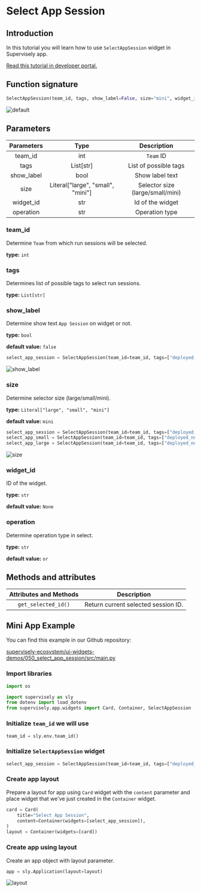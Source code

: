 # Select App Session

## Introduction

In this tutorial you will learn how to use `SelectAppSession` widget in Supervisely app.

[Read this tutorial in developer portal.](https://developer.supervise.ly/app-development/apps-with-gui/SelectAppSession)

## Function signature

```python
SelectAppSession(team_id, tags, show_label=False, size="mini", widget_id=None, operation="or")
```

![default](https://user-images.githubusercontent.com/120389559/219646892-e064bd68-20f1-4ce3-9f1b-89650fe1dde0.gif)

## Parameters

| Parameters |               Type                |           Description            |
| :--------: | :-------------------------------: | :------------------------------: |
|  team_id   |                int                |            `Team` ID             |
|    tags    |             List[str]             |      List of possible tags       |
| show_label |               bool                |         Show label text          |
|    size    | Literal["large", "small", "mini"] | Selector size (large/small/mini) |
| widget_id  |                str                |         Id of the widget         |
| operation  |                str                |          Operation type          |

### team_id

Determine `Team` from which run sessions will be selected.

**type:** `int`

### tags

Determines list of possible tags to select run sessions.

**type:** `List[str]`

### show_label

Determine show text `App Session` on widget or not.

**type:** `bool`

**default value:** `false`

```python
select_app_session = SelectAppSession(team_id=team_id, tags=["deployed_nn"], show_label=True)
```

![show_label](https://user-images.githubusercontent.com/120389559/219651794-16c3d78d-d3fe-49c2-ada5-1c5039c1e761.png)

### size

Determine selector size (large/small/mini).

**type:** `Literal["large", "small", "mini"]`

**default value:** `mini`

```python
select_app_session = SelectAppSession(team_id=team_id, tags=["deployed_nn"])
select_app_small = SelectAppSession(team_id=team_id, tags=["deployed_nn"], size="small")
select_app_large = SelectAppSession(team_id=team_id, tags=["deployed_nn"], size="large")
```

![size](https://user-images.githubusercontent.com/120389559/219652377-cd8392d6-09b7-432b-94a4-ef91ca64f864.png)

### widget_id

ID of the widget.

**type:** `str`

**default value:** `None`

### operation

Determine operation type in select.

**type:** `str`

**default value:** `or`

## Methods and attributes

| Attributes and Methods | Description                         |
| :--------------------: | ----------------------------------- |
|  `get_selected_id()`   | Return current selected session ID. |

## Mini App Example

You can find this example in our Github repository:

[supervisely-ecosystem/ui-widgets-demos/050_select_app_session/src/main.py](https://github.com/supervisely-ecosystem/ui-widgets-demos/blob/master/050_select_app_session/src/main.py)

### Import libraries

```python
import os

import supervisely as sly
from dotenv import load_dotenv
from supervisely.app.widgets import Card, Container, SelectAppSession
```

### Initialize `team_id` we will use

```python
team_id = sly.env.team_id()
```

### Initialize `SelectAppSession` widget

```python
select_app_session = SelectAppSession(team_id=team_id, tags=["deployed_nn"])
```

### Create app layout

Prepare a layout for app using `Card` widget with the `content` parameter and place widget that we've just created in the `Container` widget.

```python
card = Card(
    title="Select App Session",
    content=Container(widgets=[select_app_session]),
)
layout = Container(widgets=[card])
```

### Create app using layout

Create an app object with layout parameter.

```python
app = sly.Application(layout=layout)
```

![layout](https://user-images.githubusercontent.com/120389559/219653528-f8748e91-22ca-4cfb-b6cb-bb27a9997f1c.gif)
